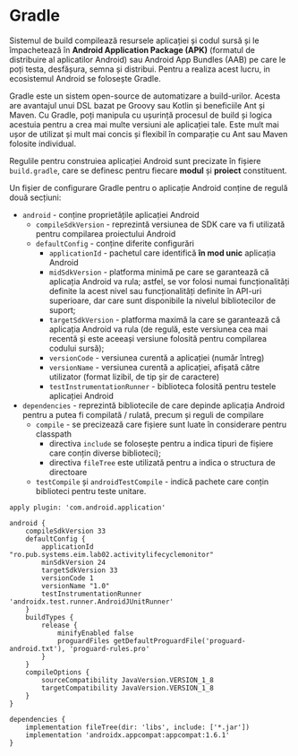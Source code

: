 # Gradle

Sistemul de build compilează resursele aplicației și codul sursă și le împachetează în **Android Application Package (APK)** (formatul de distribuire al aplicatilor Android) sau Android App Bundles (AAB) pe care le poți testa, desfășura, semna și distribui. Pentru a realiza acest lucru, in ecosistemul Android se folosește Gradle.

Gradle este un sistem open-source de automatizare a build-urilor. Acesta are avantajul unui DSL bazat pe Groovy sau Kotlin și beneficiile Ant și Maven. Cu Gradle, poți manipula cu ușurință procesul de build și logica acestuia pentru a crea mai multe versiuni ale aplicației tale. Este mult mai ușor de utilizat și mult mai concis și flexibil în comparație cu Ant sau Maven folosite individual.

Regulile pentru construiea aplicației Android sunt precizate în fișiere
`build.gradle`, care se definesc pentru fiecare **modul** și **proiect**
constituent.

Un fișier de configurare Gradle pentru o aplicație Android conține de
regulă două secțiuni:

-   `android` - conține proprietățile aplicației Android
    -   `compileSdkVersion` - reprezintă versiunea de SDK care va fi
        utilizată pentru compilarea proiectului Android
    -   `defaultConfig` - conține diferite configurări
        -   `applicationId` - pachetul care identifică **în mod unic**
            aplicația Android
        -   `midSdkVersion` - platforma minimă pe care se garantează că
            aplicația Android va rula; astfel, se vor folosi numai
            funcționalități definite la acest nivel sau funcționalități
            definite în API-uri superioare, dar care sunt disponibile la
            nivelul bibliotecilor de suport;
        -   `targetSdkVersion` - platforma maximă la care se garantează
            că aplicația Android va rula (de regulă, este versiunea cea
            mai recentă și este aceeași versiune folosită pentru
            compilarea codului sursă);
        -   `versionCode` - versiunea curentă a aplicației (număr
            întreg)
        -   `versionName` - versiunea curentă a aplicației, afișată
            către utilizator (format lizibil, de tip șir de caractere)
        -   `testInstrumentationRunner` - biblioteca folosită pentru
            testele aplicației Android
-   `dependencies` - reprezintă bibliotecile de care depinde aplicația
    Android pentru a putea fi compilată / rulată, precum și reguli de
    compilare
    -   `compile` - se precizează care fișiere sunt luate în considerare
        pentru classpath
        -   directiva `include` se folosește pentru a indica tipuri de
            fișiere care conțin diverse biblioteci);
        -   directiva `fileTree` este utilizată pentru a indica o
            structura de directoare
    -   `testCompile` și `androidTestCompile` - indică pachete care
        conțin biblioteci pentru teste unitare.

```
apply plugin: 'com.android.application'

android {
    compileSdkVersion 33
    defaultConfig {
        applicationId "ro.pub.systems.eim.lab02.activitylifecyclemonitor"
        minSdkVersion 24
        targetSdkVersion 33
        versionCode 1
        versionName "1.0"
        testInstrumentationRunner 'androidx.test.runner.AndroidJUnitRunner'
    }
    buildTypes {
        release {
            minifyEnabled false
            proguardFiles getDefaultProguardFile('proguard-android.txt'), 'proguard-rules.pro'
        }
    }
    compileOptions {
        sourceCompatibility JavaVersion.VERSION_1_8
        targetCompatibility JavaVersion.VERSION_1_8
    }
}

dependencies {
    implementation fileTree(dir: 'libs', include: ['*.jar'])
    implementation 'androidx.appcompat:appcompat:1.6.1'
}
```
